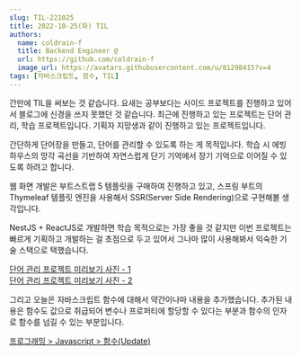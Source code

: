 ```yaml
---
slug: TIL-221025
title: 2022-10-25(화) TIL
authors:
  name: coldrain-f
  title: Backend Engineer @
  url: https://github.com/coldrain-f
  image_url: https://avatars.githubusercontent.com/u/81298415?v=4
tags: [자바스크립트, 함수, TIL]
---
```


<!-- [](http://coldrain-f.netlify.app) <br/> -->

간만에 TIL을 써보는 것 같습니다.
요새는 공부보다는 사이드 프로젝트를 진행하고 있어서 블로그에 신경을 쓰지 못했던 것 같습니다.
최근에 진행하고 있는 프로젝트는 단어 관리, 학습 프로젝트입니다.
기획자 지망생과 같이 진행하고 있는 프로젝트입니다. 

간단하게 단어장을 만들고, 단어를 관리할 수 있도록 하는 게 목적입니다.
학습 시 에빙하우스의 망각 곡선을 기반하여 자연스럽게 단기 기억에서 장기 기억으로 이어질 수 있도록 하려고 합니다.

웹 화면 개발은 부트스트랩 5 템플릿을 구매하여 진행하고 있고, 스프링 부트의 Thymeleaf 템플릿 엔진을 사용해서
SSR(Server Side Rendering)으로 구현해볼 생각입니다.

NestJS + ReactJS로 개발하면 학습 목적으로는 가장 좋을 것 같지만 이번 프로젝트는 빠르게 기획하고 개발하는 걸 초점으로 두고 있어서
그나마 많이 사용해봐서 익숙한 기술 스택으로 택했습니다.

[단어 관리 프로젝트 미리보기 사진 - 1](Screenshot%202022-10-25%20at%2022.46.32.png) <br />
[단어 관리 프로젝트 미리보기 사진 - 2](Screenshot%202022-10-25%20at%2022.47.08.png)

그리고 오늘은 자바스크립트 함수에 대해서 약간이나마 내용을 추가했습니다.
추가된 내용은 함수도 값으로 취급되어 변수나 프로퍼티에 할당할 수 있다는 부분과
함수의 인자로 함수를 넘길 수 있는 부분입니다.

[프로그래밍 > Javascript > 함수(Update)](http://coldrain-f.netlify.app/programming/Javascript/함수) <br/>
